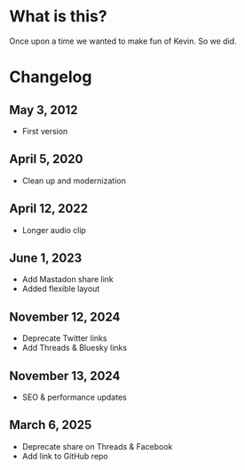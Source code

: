 # What is this?

Once upon a time we wanted to make fun of Kevin.
So we did.

# Changelog

## May 3, 2012
- First version

## April 5, 2020
- Clean up and modernization

## April 12, 2022
- Longer audio clip

## June 1, 2023
- Add Mastadon share link
- Added flexible layout

## November 12, 2024
- Deprecate Twitter links
- Add Threads & Bluesky links

## November 13, 2024
- SEO & performance updates

## March 6, 2025
- Deprecate share on Threads & Facebook
- Add link to GitHub repo